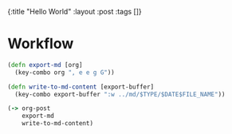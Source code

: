 {:title "Hello World" :layout :post :tags []}

# Workflow

```clojure
(defn export-md [org]
  (key-combo org ", e e g G"))

(defn write-to-md-content [export-buffer]
  (key-combo export-buffer ":w ../md/$TYPE/$DATE$FILE_NAME"))

(-> org-post
    export-md
    write-to-md-content)
```

